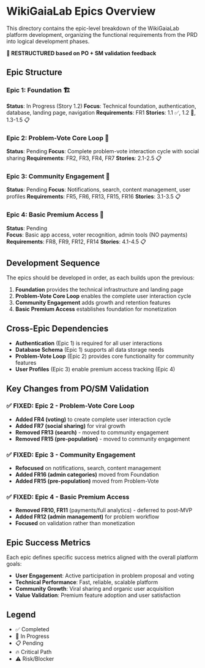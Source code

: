 # WikiGaiaLab Epics Overview

This directory contains the epic-level breakdown of the WikiGaiaLab platform development, organizing the functional requirements from the PRD into logical development phases.

**🎯 RESTRUCTURED based on PO + SM validation feedback**

## Epic Structure

### Epic 1: Foundation 🏗️
**Status**: In Progress (Story 1.2)
**Focus**: Technical foundation, authentication, database, landing page, navigation
**Requirements**: FR1
**Stories**: 1.1 ✅, 1.2 🔄, 1.3-1.5 📋

### Epic 2: Problem-Vote Core Loop 🔄
**Status**: Pending
**Focus**: Complete problem-vote interaction cycle with social sharing
**Requirements**: FR2, FR3, FR4, FR7
**Stories**: 2.1-2.5 📋

### Epic 3: Community Engagement 🤝
**Status**: Pending
**Focus**: Notifications, search, content management, user profiles
**Requirements**: FR5, FR6, FR13, FR15, FR16
**Stories**: 3.1-3.5 📋

### Epic 4: Basic Premium Access 🎁
**Status**: Pending  
**Focus**: Basic app access, voter recognition, admin tools (NO payments)
**Requirements**: FR8, FR9, FR12, FR14
**Stories**: 4.1-4.5 📋

## Development Sequence

The epics should be developed in order, as each builds upon the previous:

1. **Foundation** provides the technical infrastructure and landing page
2. **Problem-Vote Core Loop** enables the complete user interaction cycle
3. **Community Engagement** adds growth and retention features
4. **Basic Premium Access** establishes foundation for monetization

## Cross-Epic Dependencies

- **Authentication** (Epic 1) is required for all user interactions
- **Database Schema** (Epic 1) supports all data storage needs
- **Problem-Vote Loop** (Epic 2) provides core functionality for community features
- **User Profiles** (Epic 3) enable premium access tracking (Epic 4)

## Key Changes from PO/SM Validation

### **✅ FIXED: Epic 2 - Problem-Vote Core Loop**
- **Added FR4 (voting)** to create complete user interaction cycle
- **Added FR7 (social sharing)** for viral growth
- **Removed FR13 (search)** - moved to community engagement
- **Removed FR15 (pre-population)** - moved to community engagement

### **✅ FIXED: Epic 3 - Community Engagement**
- **Refocused** on notifications, search, content management
- **Added FR16 (admin categories)** moved from Foundation
- **Added FR15 (pre-population)** moved from Problem-Vote

### **✅ FIXED: Epic 4 - Basic Premium Access**
- **Removed FR10, FR11** (payments/full analytics) - deferred to post-MVP
- **Added FR12 (admin management)** for problem workflow
- **Focused** on validation rather than monetization

## Epic Success Metrics

Each epic defines specific success metrics aligned with the overall platform goals:
- **User Engagement**: Active participation in problem proposal and voting
- **Technical Performance**: Fast, reliable, scalable platform
- **Community Growth**: Viral sharing and organic user acquisition
- **Value Validation**: Premium feature adoption and user satisfaction

## Legend
- ✅ Completed
- 🔄 In Progress  
- 📋 Pending
- 🔥 Critical Path
- ⚠️ Risk/Blocker